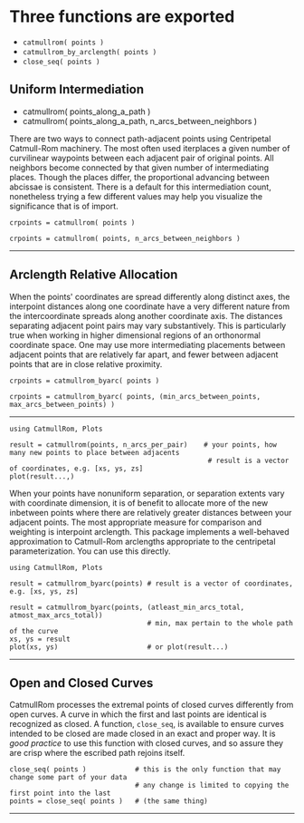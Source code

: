 
# Three functions are exported

- `catmullrom( points )`
- `catmullrom_by_arclength( points )`
- `close_seq( points )`

## Uniform Intermediation

- catmullrom( points_along_a_path )
- catmullrom( points_along_a_path, n_arcs_between_neighbors )

There are two ways to connect path-adjacent points using Centripetal Catmull-Rom machinery.
The most often used iterplaces a given number of curvilinear waypoints between each adjacent
pair of original points.  All neighbors become connected by that given number of intermediating
places. Though the places differ, the proportional advancing between abcissae is consistent.
There is a default for this intermediation count, nonetheless trying a few different values
may help you visualize the significance that is of import.
```
crpoints = catmullrom( points )

crpoints = catmullrom( points, n_arcs_between_neighbors )
```
----

## Arclength Relative Allocation

When the points' coordinates are spread differently along distinct axes, the interpoint
distances along one coordinate have a very different nature from the intercoordinate
spreads along another coordinate axis.  The distances separating adjacent point pairs
may vary substantively.  This is particularly true when working in higher dimensional
regions of an orthonormal coordinate space.  One may use more intermediating placements
between adjacent points that are relatively far apart, and fewer between adjacent points
that are in close relative proximity.

```
crpoints = catmullrom_byarc( points )

crpoints = catmullrom_byarc( points, (min_arcs_between_points, max_arcs_between_points) )
```

----

```
using CatmullRom, Plots

result = catmullrom(points, n_arcs_per_pair)    # your points, how many new points to place between adjacents
                                                 # result is a vector of coordinates, e.g. [xs, ys, zs]
plot(result...,)
```

When your points have nonuniform separation, or separation extents vary with coordinate dimension,
it is of benefit to allocate more of the new inbetween points where there are relatively greater
distances between your adjacent points.  The most appropriate measure for comparison and weighting
is interpoint arclength.  This package implements a well-behaved approximation to Catmull-Rom
arclengths appropriate to the centripetal parameterization.  You can use this directly.

```
using CatmullRom, Plots

result = catmullrom_byarc(points) # result is a vector of coordinates, e.g. [xs, ys, zs]
 
result = catmullrom_byarc(points, (atleast_min_arcs_total, atmost_max_arcs_total))
                                  # min, max pertain to the whole path of the curve
xs, ys = result
plot(xs, ys)                      # or plot(result...)
```

----

## Open and Closed Curves

CatmullRom processes the extremal points of closed curves differently from open curves.
A curve in which the first and last points are identical is recognized as closed.
A function, `close_seq`, is available to ensure curves intended to be closed are made closed
in an exact and proper way. It is _good practice_ to use this function with closed curves,
and so assure they are crisp where the escribed path rejoins itself.
```
close_seq( points )            # this is the only function that may change some part of your data
                               # any change is limited to copying the first point into the last 
points = close_seq( points )   # (the same thing)
```

----
